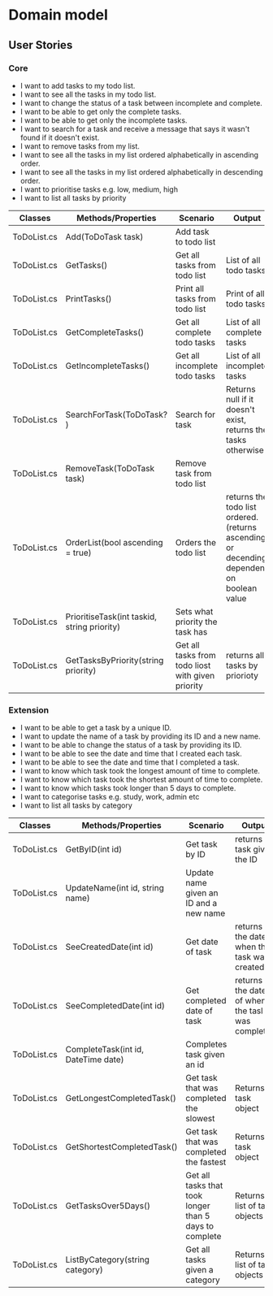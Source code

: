 # Domain model

## User Stories

### Core

- I want to add tasks to my todo list.
- I want to see all the tasks in my todo list.
- I want to change the status of a task between incomplete and complete.
- I want to be able to get only the complete tasks.
- I want to be able to get only the incomplete tasks.
- I want to search for a task and receive a message that says it wasn't found if it doesn't exist.
- I want to remove tasks from my list.
- I want to see all the tasks in my list ordered alphabetically in ascending order.
- I want to see all the tasks in my list ordered alphabetically in descending order.
- I want to prioritise tasks e.g. low, medium, high
- I want to list all tasks by priority

|Classes|Methods/Properties|Scenario|Output|
|-------|------------------|--------|------|
| ToDoList.cs | Add(ToDoTask task) | Add task to todo list |  | 
| ToDoList.cs | GetTasks() | Get all tasks from todo list | List of all todo tasks |
| ToDoList.cs | PrintTasks() | Print all tasks from todo list | Print of all todo tasks |
| ToDoList.cs | GetCompleteTasks() | Get all complete todo tasks | List of all complete tasks | 
| ToDoList.cs | GetIncompleteTasks() | Get all incomplete todo tasks | List of all incomplete tasks | 
| ToDoList.cs | SearchForTask(ToDoTask? ) | Search for task | Returns null if it doesn't exist, returns the tasks otherwise | 
| ToDoList.cs | RemoveTask(ToDoTask task) | Remove task from todo list |  | 
| ToDoList.cs | OrderList(bool ascending = true) | Orders the todo list | returns the todo list ordered. (returns ascending or decending dependent on boolean value | 
| ToDoList.cs | PrioritiseTask(int taskid, string priority) | Sets what priority the task has |  | 
| ToDoList.cs | GetTasksByPriority(string priority) | Get all tasks from todo liost with given priority | returns all tasks by priorioty | 



### Extension

- I want to be able to get a task by a unique ID.
- I want to update the name of a task by providing its ID and a new name.
- I want to be able to change the status of a task by providing its ID.
- I want to be able to see the date and time that I created each task.
- I want to be able to see the date and time that I completed a task.
- I want to know which task took the longest amount of time to complete.
- I want to know which task took the shortest amount of time to complete.
- I want to know which tasks took longer than 5 days to complete.
- I want to categorise tasks e.g. study, work, admin etc
- I want to list all tasks by category

|Classes|Methods/Properties|Scenario|Output|
|-------|------------------|--------|------|
| ToDoList.cs | GetByID(int id)  | Get task by ID | returns task given the ID | 
| ToDoList.cs | UpdateName(int id, string name) | Update name given an ID and a new name |  | 
| ToDoList.cs | SeeCreatedDate(int id) | Get date of task | returns the date when the task was created | 
| ToDoList.cs | SeeCompletedDate(int id) | Get completed date of task | returns the date of when the tasl was completed | 
| ToDoList.cs | CompleteTask(int id, DateTime date) | Completes task given an id |  |
| ToDoList.cs | GetLongestCompletedTask() | Get task that was completed the slowest | Returns a task object |
| ToDoList.cs | GetShortestCompletedTask() | Get task that was completed the fastest | Returns a task object |
| ToDoList.cs | GetTasksOver5Days() | Get all tasks that took longer than 5 days to complete | Returns a list of task objects |
| ToDoList.cs | ListByCategory(string category) | Get all tasks given a category | Returns a list of task objects | 